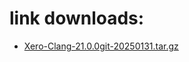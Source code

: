# link downloads:
* <a href=https://github.com/XeroMz69/Clang/releases/download/Xero-Clang-20.0.0-20250131/Xero-Clang-21.0.0git-20250131.tar.gz>Xero-Clang-21.0.0git-20250131.tar.gz</a>

